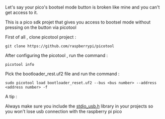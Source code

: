 Let's say your pico's bootsel mode button is broken like mine and you can't get access to it.  

This is a pico sdk projet that gives you access to bootsel mode without pressing on the button via picotool 

First of all , clone picotool project : 

    git clone https://github.com/raspberrypi/picotool

After configuring the picotool , run the command : 
    
    picotool info 

Pick the bootloader_rest.uf2 file and run the command : 

    sudo picotool load bootloader_reset.uf2 --bus <bus number> --address <address number> -f 


A tip : 

Always make sure you include the [stdio_usb.h](https://github.com/raspberrypi/pico-sdk/blob/master/src/rp2_common/pico_stdio_usb/include/pico]) library in your projects  so you won't lose usb connection with the raspberry pi pico
